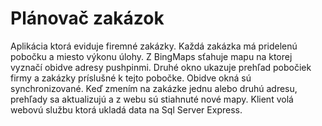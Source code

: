 # Plánovač zakázok

Aplikácia ktorá eviduje firemné zakázky. Každá zakázka má pridelenú pobočku a miesto výkonu úlohy. Z BingMaps sťahuje mapu na ktorej vyznačí obidve adresy pushpinmi. Druhé okno ukazuje prehľad pobočiek firmy a zakázky príslušné k tejto pobočke. Obidve okná sú synchronizované. Keď zmením na zakázke jednu alebo druhú adresu, prehľady sa aktualizujú a z webu sú stiahnuté nové mapy. Klient volá webovú službu ktorá ukladá data na Sql Server Express.
